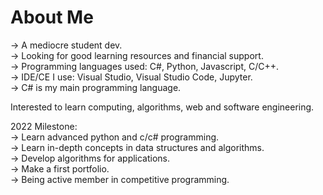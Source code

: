 # About Me  
-> A mediocre student dev.  
-> Looking for good learning resources and financial support.  
-> Programming languages used: C#, Python, Javascript, C/C++.  
-> IDE/CE I use: Visual Studio, Visual Studio Code, Jupyter.  
-> C# is my main programming language.  

Interested to learn computing, algorithms, web and software engineering.    

2022 Milestone:  
-> Learn advanced python and c/c# programming.  
-> Learn in-depth concepts in data structures and algorithms.  
-> Develop algorithms for applications.  
-> Make a first portfolio.  
-> Being active member in competitive programming.  
